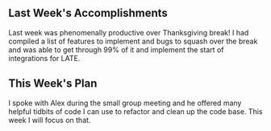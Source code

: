 ## Last Week's Accomplishments

Last week was phenomenally productive over Thanksgiving break! I had compiled a list of features to implement and bugs to squash over the break and was able to get through 99% of it and implement the start of integrations for LATE.

## This Week's Plan

I spoke with Alex during the small group meeting and he offered many helpful tidbits of code I can use to refactor and clean up the code base. This week I will focus on that.
